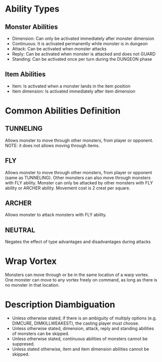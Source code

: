 # Ability Types
## Monster Abilities
- Dimension: Can only be activated immediately after monster dimension
- Continuous: It is activated permanently while monster is in dungeon
- Attack: Can be activated when monster attacks
- Reply: Can be activated when monster is attacked and does not GUARD
- Standing: Can be activated once per turn during the DUNGEON phase
## Item Abilities
- Item: Is activated when a monster lands in the item position
- Item dimension: Is activated immediately after item dimension

# Common Abilities Definition
## TUNNELING 
Allows monster to move through other monsters, from player or opponent. NOTE: it does not allows moving through items.

## FLY
Allows monster to move through other monsters, from player or opponent (same as TUNNELING). Other monsters can also move through monsters with FLY ability. Monster can only be attacked by other monsters with FLY ability or ARCHER ability. Movement cost is 2 crest per square.

## ARCHER
Allows monster to attack monsters with FLY ability.

## NEUTRAL
Negates the effect of type advantages and disadvantages during attacks

# Wrap Vortex
Monsters can move through or be in the same location of a warp vortex. One monster can move to any vortex freely on command, as long as there is no monster in that location.

# Description Diambiguation
- Unless otherwise stated, if there is an ambiguity of multiply options (e.g. DIMCURE, DIMKILLWEAKEST), the casting player must choose.
- Unless otherwise stated, dimension, attack, reply and standing abilities of monsters can be skipped.
- Unless otherwise stated, continuous abilities of monsters cannot be suppresed.
- Unless stated otherwise, item and item dimension abilities cannot be skipped. 
